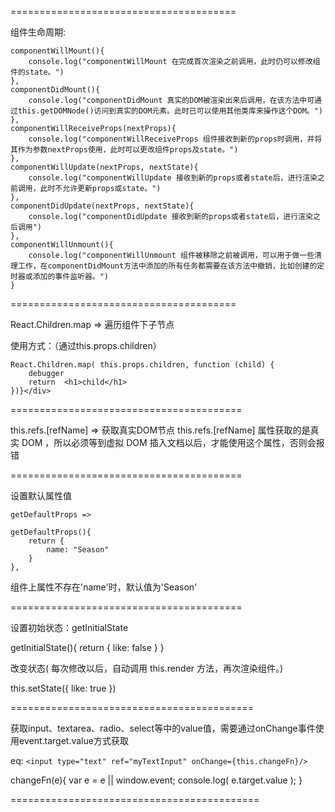 =======================================

组件生命周期:

    componentWillMount(){
        console.log("componentWillMount 在完成首次渲染之前调用，此时仍可以修改组件的state。")
    },
    componentDidMount(){
        console.log("componentDidMount 真实的DOM被渲染出来后调用，在该方法中可通过this.getDOMNode()访问到真实的DOM元素。此时已可以使用其他类库来操作这个DOM。")
    },
    componentWillReceiveProps(nextProps){
        console.log("componentWillReceiveProps 组件接收到新的props时调用，并将其作为参数nextProps使用，此时可以更改组件props及state。")
    },
    componentWillUpdate(nextProps, nextState){
        console.log("componentWillUpdate 接收到新的props或者state后，进行渲染之前调用，此时不允许更新props或state。")
    },
    componentDidUpdate(nextProps, nextState){
        console.log("componentDidUpdate 接收到新的props或者state后，进行渲染之后调用")
    },
    componentWillUnmount(){
        console.log("componentWillUnmount 组件被移除之前被调用，可以用于做一些清理工作，在componentDidMount方法中添加的所有任务都需要在该方法中撤销，比如创建的定时器或添加的事件监听器。")
    }

=======================================

React.Children.map => 遍历组件下子节点

使用方式：（通过this.props.children）
```
React.Children.map( this.props.children, function (child) {
    debugger
    return  <h1>child</h1>
})}</div>
```
========================================

this.refs.[refName] => 获取真实DOM节点
this.refs.[refName] 属性获取的是真实 DOM ，所以必须等到虚拟 DOM 插入文档以后，才能使用这个属性，否则会报错

========================================

设置默认属性值
```
getDefaultProps =>

getDefaultProps(){
    return {
        name: "Season"
    }
},
```

组件上属性不存在'name'时，默认值为'Season'

========================================

设置初始状态：getInitialState

getInitialState(){
    return {
        like: false
    }
}

改变状态( 每次修改以后，自动调用 this.render 方法，再次渲染组件。)

this.setState({
    like: true
})

==========================================

获取input、textarea、radio、select等中的value值，需要通过onChange事件使用event.target.value方式获取

eq:
```<input type="text" ref="myTextInput" onChange={this.changeFn}/>```

changeFn(e){
    var e = e || window.event;
    console.log( e.target.value );
}

===========================================


